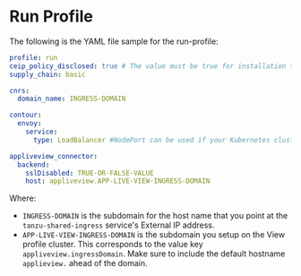# Run Profile

The following is the YAML file sample for the run-profile:

```yaml
profile: run
ceip_policy_disclosed: true # The value must be true for installation to succeed
supply_chain: basic

cnrs:
  domain_name: INGRESS-DOMAIN

contour:
  envoy:
    service:
      type: LoadBalancer #NodePort can be used if your Kubernetes cluster doesn't support LoadBalancing

appliveview_connector:
  backend:
    sslDisabled: TRUE-OR-FALSE-VALUE
    host: appliveview.APP-LIVE-VIEW-INGRESS-DOMAIN
```

Where:

- `INGRESS-DOMAIN` is the subdomain for the host name that you point at the `tanzu-shared-ingress`
service's External IP address.
- `APP-LIVE-VIEW-INGRESS-DOMAIN` is the subdomain you setup on the View profile cluster. This corresponds to the value key `appliveview.ingressDomain`. Make sure to include the default hostname `applieview.` ahead of the domain.
